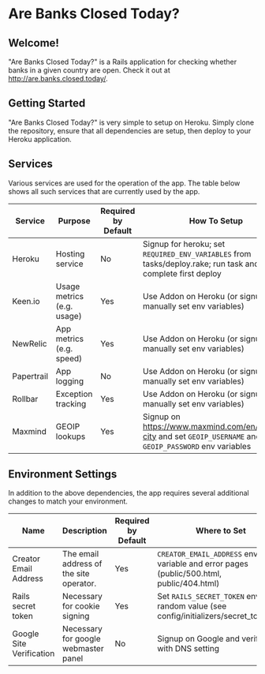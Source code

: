 # Are Banks Closed Today?

## Welcome!
"Are Banks Closed Today?" is a Rails application for checking whether banks in a given country are open.  Check it out at http://are.banks.closed.today/.

## Getting Started
"Are Banks Closed Today?" is very simple to setup on Heroku.  Simply clone the repository, ensure that all dependencies are setup, then deploy to your Heroku application.

## Services
Various services are used for the operation of the app.  The table below shows all such services that are currently used by the app.

| Service       | Purpose                    | Required by Default    | How To Setup                                                                                                 |
| ------------- | -------------              | ------------           | --------------                                                                                               |
| Heroku        | Hosting service            | No                     | Signup for heroku; set `REQUIRED_ENV_VARIABLES` from tasks/deploy.rake; run task and complete first deploy   |
| Keen.io       | Usage metrics (e.g. usage) | Yes                    | Use Addon on Heroku (or signup and manually set env variables)                                               |
| NewRelic      | App metrics (e.g. speed)   | Yes                    | Use Addon on Heroku (or signup and manually set env variables)                                               |
| Papertrail    | App logging                | No                     | Use Addon on Heroku (or signup and manually set env variables)                                               |
| Rollbar       | Exception tracking         | Yes                    | Use Addon on Heroku (or signup and manually set env variables)                                               |
| Maxmind       | GEOIP lookups              | Yes                    | Signup on https://www.maxmind.com/en/geoip2-city and set `GEOIP_USERNAME` and `GEOIP_PASSWORD` env variables |

## Environment Settings
In addition to the above dependencies, the app requires several additional changes to match your environment.

| Name                     | Description                             | Required by Default | Where to Set                                                                             |
| -------------            | -------------                           | ------------        | ------------                                                                             |
| Creator Email Address    | The email address of the site operator. | Yes                 | `CREATOR_EMAIL_ADDRESS` env variable and error pages (public/500.html, public/404.html)  |
| Rails secret token       | Necessary for cookie signing            | Yes                  | Set `RAILS_SECRET_TOKEN` env  to random value (see config/initializers/secret_token.rb) |
| Google Site Verification | Necessary for google webmaster panel    | No                  | Signup on Google and verify site with DNS setting                                        |
